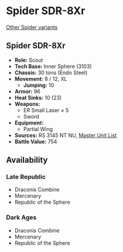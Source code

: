 # Spider SDR-8Xr

[Other Spider variants](../spider.md)

## Spider SDR-8Xr
- **Role:** Scout
- **Tech Base:** Inner Sphere (3103)
- **Chassis:** 30 tons (Endo Steel)
- **Movement:** 8 / 12, XL
  - **Jumping:** 10
- **Armor:** 96
- **Heat Sinks:** 10 (23)
- **Weapons:**
  - ER Small Laser × 5
  - Sword
- **Equipment:**
  - Partial Wing
- **Sources:** RS 3145 NT NU, [Master Unit List](http://masterunitlist.info/Unit/Details/6933/spider-sdr-8xr)
- **Battle Value:** 754

## Availability

### Late Republic
- Draconis Combine
- Mercenary
- Republic of the Sphere

### Dark Ages
- Draconis Combine
- Mercenary
- Republic of the Sphere

